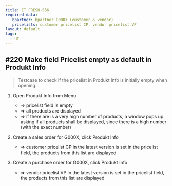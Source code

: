 ```yaml
---
title: IT FRESH-536
required data:
   bpartner: bpartner G000X (customer & vendor)
   pricelists: customer pricelist CP, vendor pricelist VP   
layout: default
tags:
  - UI
---
```

## #220 Make field Pricelist empty as default in Produkt Info

> Testcase to check if the pricelist in Produkt Info is initially empty when opening.


1. Open Produkt Info from Menu
	* => pricelist field is empty
	* => all products are displayed
	* => if there are is a very high number of products, a window pops up asking if all products shall be displayed, since there is a high number (with the exact number)
	
1. Create a sales order for G000X, click Produkt Info
	* => customer pricelist CP in the latest version is set in the pricelist field, the products from this list are displayed

1. 	Create a purchase order for G000X, click Produkt Info
	* => vendor pricelist VP in the latest version is set in the pricelist field, the products from this list are displayed
